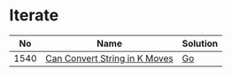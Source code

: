 # Iterate
| No | Name | Solution |
| -- | -- | -- |
1540 | [Can Convert String in K Moves](https://leetcode.cn/problems/Can-Convert-String-in-K-Moves) | [Go](../.././src/solutions/algrithoms/Can%20Convert%20String%20in%20K%20Moves/iterate.go)

